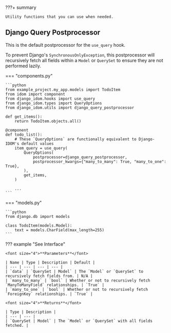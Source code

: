 ???+ summary

    Utility functions that you can use when needed.

## Django Query Postprocessor

This is the default postprocessor for the `use_query` hook.

To prevent Django's `SynchronousOnlyException`, this postprocessor will recursively fetch all fields within a `Model` or `QuerySet` to ensure they are not performed lazily.

=== "components.py"

    ```python
    from example_project.my_app.models import TodoItem
    from idom import component
    from django_idom.hooks import use_query
    from django_idom.types import QueryOptions
    from django_idom.utils import django_query_postprocessor

    def get_items():
        return TodoItem.objects.all()

    @component
    def todo_list():
        # These `QueryOptions` are functionally equivalent to Django-IDOM's default values
        item_query = use_query(
            QueryOptions(
                postprocessor=django_query_postprocessor,
                postprocessor_kwargs={"many_to_many": True, "many_to_one": True},
            ),
            get_items,
        )

        ...
    ```

=== "models.py"

    ```python
    from django.db import models

    class TodoItem(models.Model):
        text = models.CharField(max_length=255)
    ```

??? example "See Interface"

    <font size="4">**Parameters**</font>

    | Name | Type | Description | Default |
    | --- | --- | --- | --- |
    | `data` | `QuerySet | Model` | The `Model` or `QuerySet` to recursively fetch fields from. | N/A |
    | `many_to_many` | `bool` | Whether or not to recursively fetch `ManyToManyField` relationships. | `True` |
    | `many_to_one` | `bool` | Whether or not to recursively fetch `ForeignKey` relationships. | `True` |

    <font size="4">**Returns**</font>

    | Type | Description |
    | --- | --- |
    | `QuerySet | Model` | The `Model` or `QuerySet` with all fields fetched. |
